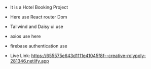- It is a Hotel Booking Project
- Here use React router Dom
- Tailwind and Daisy ui use
- axios use here
- firebase authentication use

- Live Link: https://655575e643d1111e41045f8f--creative-rolypoly-281346.netlify.app
